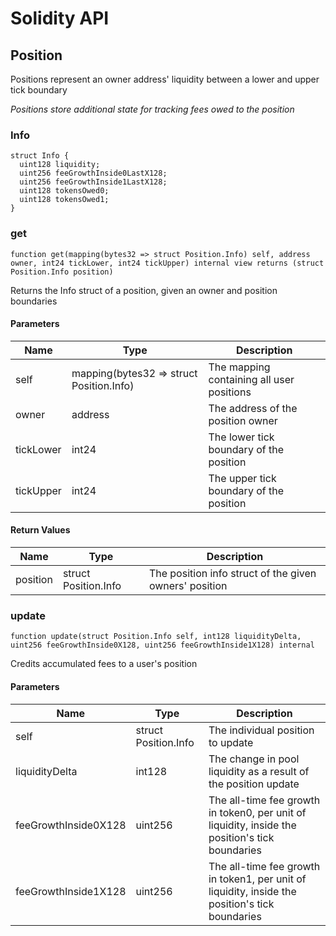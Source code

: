 # Solidity API

## Position

Positions represent an owner address' liquidity between a lower and upper tick boundary

_Positions store additional state for tracking fees owed to the position_

### Info

```solidity
struct Info {
  uint128 liquidity;
  uint256 feeGrowthInside0LastX128;
  uint256 feeGrowthInside1LastX128;
  uint128 tokensOwed0;
  uint128 tokensOwed1;
}
```

### get

```solidity
function get(mapping(bytes32 => struct Position.Info) self, address owner, int24 tickLower, int24 tickUpper) internal view returns (struct Position.Info position)
```

Returns the Info struct of a position, given an owner and position boundaries

#### Parameters

| Name | Type | Description |
| ---- | ---- | ----------- |
| self | mapping(bytes32 &#x3D;&gt; struct Position.Info) | The mapping containing all user positions |
| owner | address | The address of the position owner |
| tickLower | int24 | The lower tick boundary of the position |
| tickUpper | int24 | The upper tick boundary of the position |

#### Return Values

| Name | Type | Description |
| ---- | ---- | ----------- |
| position | struct Position.Info | The position info struct of the given owners' position |

### update

```solidity
function update(struct Position.Info self, int128 liquidityDelta, uint256 feeGrowthInside0X128, uint256 feeGrowthInside1X128) internal
```

Credits accumulated fees to a user's position

#### Parameters

| Name | Type | Description |
| ---- | ---- | ----------- |
| self | struct Position.Info | The individual position to update |
| liquidityDelta | int128 | The change in pool liquidity as a result of the position update |
| feeGrowthInside0X128 | uint256 | The all-time fee growth in token0, per unit of liquidity, inside the position's tick boundaries |
| feeGrowthInside1X128 | uint256 | The all-time fee growth in token1, per unit of liquidity, inside the position's tick boundaries |

